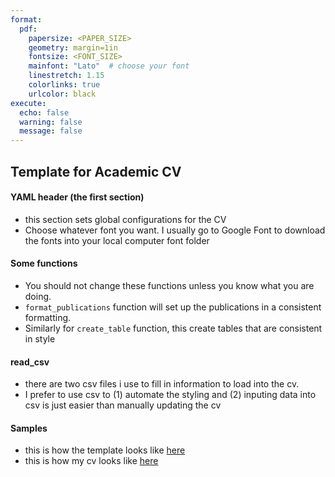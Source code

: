 ```yaml
---
format:
  pdf:
    papersize: <PAPER_SIZE>
    geometry: margin=1in
    fontsize: <FONT_SIZE>
    mainfont: "Lato"  # choose your font
    linestretch: 1.15
    colorlinks: true
    urlcolor: black
execute:
  echo: false
  warning: false
  message: false
---
```


## Template for Academic CV 

#### YAML header (the first section)
- this section sets global configurations for the CV
- Choose whatever font you want. I usually go to Google Font to download the fonts into your local computer font folder

#### Some functions
- You should not change these functions unless you know what you are doing. 
- `format_publications` function will set up the publications in a consistent formatting.
- Similarly for `create_table` function, this create tables that are consistent in style 

#### read_csv 
- there are two csv files i use to fill in information to load into the cv.
- I prefer to use csv to (1) automate the styling and (2) inputing data into csv is just easier than manually updating the cv

#### Samples

- this is how the template looks like [here](acad_cv_template.pdf)
- this is how my cv looks like [here](cv_2025.pdf)